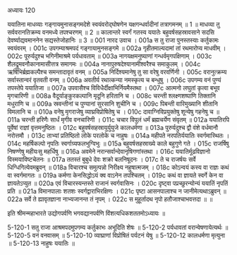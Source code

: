 अध्यायः 120

ययातिना माधव्याः गङ्गायमुनासङ्गमदेशे स्वयंवरोद्घोषणेन यक्षगन्धर्वादीनां तत्रागमनम् ॥ 1 ॥ माधव्या तु सर्ववरानतिक्रम्य वनमध्ये तपश्चरणम् ॥ 2 ॥ कालान्तरे स्वर्गं गतस्य ययातेः बहुवर्षसहस्रावसाने सदसि देवर्ष्याद्यवमाननेन सद्यस्तेजोहानिः ॥ 3 ॥
001  	नारद उवाच ।
001a	स तु राजा पुनस्तस्याः कर्तुकामः स्वयंवरम् ।
001c	उपगम्याश्रमपदं गङ्गायामुनसङ्गमे ॥
002a	गृहीतमाल्यदामां तां रथमारोप्य माधवीम् ।
002c	पूरुर्यदुश्च भगिनीमाश्रमे पर्यधावताम् ॥
003a	नागयक्षमनुष्याणां गन्धर्वमृगपक्षिणाम् ।
003c	शैलद्रुमवनौकानामासीत्तत्र समागमः ॥
004a	नानापुरुषदेश्यानामीश्वरैश्च समाकुलम् ।
004c	ऋषिभिर्ब्रह्मकल्पैश्च समन्तादावृतं वनम् ॥
005a	निर्दिश्यमानेषु तु सा वरेषु वरवर्णिनी ।
005c	वरानुत्क्रम्य सर्वास्तान्वरं वृतवती वनम् ॥
006a	अवतीर्य रथात्कन्या नमस्कृत्य च बन्धुषु ।
006c	उपगम्य वनं पुण्यं तपस्तेपे ययातिजा ॥
007a	उपवासैश्च विविधैर्दीक्षाभिर्नियमैस्तथा ।
007c	आत्मनो लघुतां कृत्वा बभूव मृगचारिणी ॥
008a	वैदूर्याङ्कुरकल्पानि मृदूनि हरितानि च ।
008c	चरन्ती श्लक्ष्णशष्पाणि तिक्तानि मधुराणि च ॥
009a	स्रवन्तीनां च पुण्यानां सुरसानि शुचीनि च ।
009c	पिबन्ती वारिमुख्यानि शीतानि विमलानि च ॥
010a	वनेषु मृगराजेषु व्याघ्रविप्रोषितेषु च ।
010c	दावाग्निविप्रयुक्तेषु शून्येषु गहनेषु च ॥
011a	चरन्ती हरिणैः सार्धं मृगीव वनचारिणी ।
011c	चचार विपुलं धर्मं ब्रह्मचर्येण संवृतम् ॥
012a	ययातिरपि पूर्वेषां राज्ञां वृत्तमनुष्ठितः ।
012c	बहुवर्षसहस्रायुर्युयुजे कालधर्मणा ॥
013a	पुरुर्यदुश्च द्वौ वंशे वर्धमानौ नरोत्तमौ ।
013c	ताभ्यां प्रतिष्ठितो लोके परलोके च नाहुषः ॥
014a	महीपते नरपतिर्ययातिः स्वर्गमास्थितः ।
014c	महर्षिकल्पो नृपतिः स्वर्गाग्र्यफलभुग्विभुः ॥
015a	बहुवर्षसहस्राख्ये काले बहुगुणे गते ।
015c	राजर्षिषु निषण्णेषु महीयःसु महर्धिषु ॥
016a	अवमेने नरान्सर्वान्देवानृषिगणांस्तथा ।
016c	ययातिर्मूढविज्ञानो विस्मयाविष्टचेतनः ॥
017a	ततस्तं बुबुधे देवः शक्रो बलनिषूदनः ।
017c	ते च राजर्षयः सर्वे धिग्धिगित्येवमब्रुवन् ॥
018a	विचारश्च समुत्पन्नो निरीक्ष्य नहुषात्मजम् ।
018c	कोऽन्वयं कस्य वा राज्ञः कथं वा स्वर्गमागतः ॥
019a	कर्मणा केनसिद्धोऽयं क्व वाऽनेन तपश्चितम् ।
019c	कथं वा ज्ञायते स्वर्गे केन वा ज्ञायतेऽप्युत ॥
020a	एवं विचारस्यन्तस्ते राजानं स्वर्गवासिनः ।
020c	दृष्ट्वा पप्रच्छुरन्योन्यं ययातिं नृपतिं प्रति ॥
021a	विमानपालाः शतशः स्वर्गद्वाराभिरक्षिणः ।
021c	पृष्टा आसनपालाश्च न जानीमेत्यथाऽब्रुवन् ॥
022a	सर्वे ते ह्यावृतज्ञाना नाभ्यजानन्त तं नृपम् ।
022c	स मुहूर्तादथ नृपो हतौजाश्चाभवत्तदा ॥ ॥

इति श्रीमन्महाभारते उद्योगपर्वणि भगवद्यानपर्वणि विंशत्यधिकशततमोऽध्यायः ॥

5-120-1 सतु राजा आश्रमपदमुपगम्य कर्तुकाभः अभूदिति शेषः ॥ 5-120-2 पर्यधावतां वरान्वेषणायेत्यर्थः ॥ 5-120-5 वनं वनवासम् ॥ 5-120-10 व्याघ्राणां विप्रोषितं पर्यटनं येषु ॥ 5-120-12 कालधर्मणा मृत्युना ॥ 5-120-13 नाहुषः ययातिः ॥
